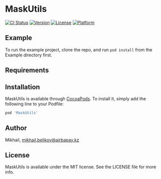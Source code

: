 # MaskUtils

[![CI Status](https://img.shields.io/travis/Mikhail/MaskUtils.svg?style=flat)](https://travis-ci.org/Mikhail/MaskUtils)
[![Version](https://img.shields.io/cocoapods/v/MaskUtils.svg?style=flat)](https://cocoapods.org/pods/MaskUtils)
[![License](https://img.shields.io/cocoapods/l/MaskUtils.svg?style=flat)](https://cocoapods.org/pods/MaskUtils)
[![Platform](https://img.shields.io/cocoapods/p/MaskUtils.svg?style=flat)](https://cocoapods.org/pods/MaskUtils)

## Example

To run the example project, clone the repo, and run `pod install` from the Example directory first.

## Requirements

## Installation

MaskUtils is available through [CocoaPods](https://cocoapods.org). To install
it, simply add the following line to your Podfile:

```ruby
pod 'MaskUtils'
```

## Author

Mikhail, mikhail.belikov@airbapay.kz

## License

MaskUtils is available under the MIT license. See the LICENSE file for more info.
